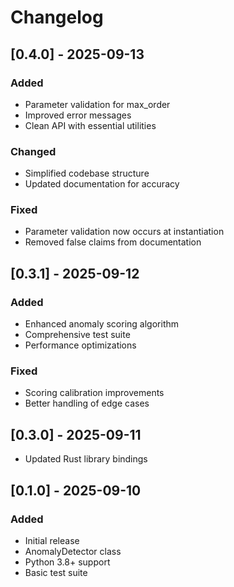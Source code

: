 # Changelog

## [0.4.0] - 2025-09-13

### Added
- Parameter validation for max_order
- Improved error messages
- Clean API with essential utilities

### Changed
- Simplified codebase structure
- Updated documentation for accuracy

### Fixed
- Parameter validation now occurs at instantiation
- Removed false claims from documentation

## [0.3.1] - 2025-09-12

### Added
- Enhanced anomaly scoring algorithm
- Comprehensive test suite
- Performance optimizations

### Fixed
- Scoring calibration improvements
- Better handling of edge cases

## [0.3.0] - 2025-09-11

- Updated Rust library bindings

## [0.1.0] - 2025-09-10

### Added
- Initial release
- AnomalyDetector class
- Python 3.8+ support
- Basic test suite
